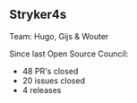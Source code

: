 ## Stryker4s

Team: Hugo, Gijs & Wouter

Since last Open Source Council:

- 48 PR's closed
- 20 issues closed
- 4 releases
